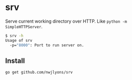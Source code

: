 # srv

Serve current working directory over HTTP. Like `python -m SimpleHTTPServer`.

```bash
$ srv -h
Usage of srv
  -p="8000": Port to run server on.
```

## Install

    go get github.com/nwjlyons/srv
